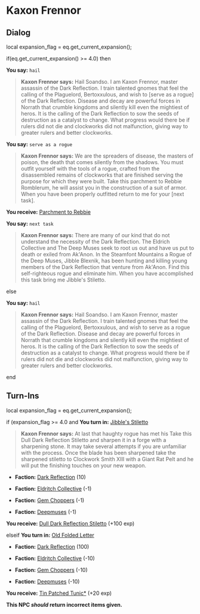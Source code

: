 # Kaxon Frennor


## Dialog

local expansion_flag = eq.get_current_expansion();

if(eq.get_current_expansion() >= 4.0) then


**You say:** `hail`




>**Kaxon Frennor says:** Hail Soandso. I am Kaxon Frennor, master assassin of the Dark Reflection. I train talented gnomes that feel the calling of the Plaguelord, Bertoxxulous, and wish to [serve as a rogue] of the Dark Reflection. Disease and decay are powerful forces in Norrath that crumble kingdoms and silently kill even the mightiest of heros. It is the calling of the Dark Reflection to sow the seeds of destruction as a catalyst to change. What progress would there be if rulers did not die and clockworks did not malfunction, giving way to greater rulers and better clockworks.


**You say:** `serve as a rogue`




>**Kaxon Frennor says:** We are the spreaders of disease, the masters of poison, the death that comes silently from the shadows. You must outfit yourself with the tools of a rogue, crafted from the disassembled remains of clockworks that are finished serving the purpose for which they were built. Take this parchment to Rebbie Romblerum, he will assist you in the construction of a suit of armor. When you have been properly outfitted return to me for your [next task].



**You receive:**  [Parchment to Rebbie](/item/10988)


**You say:** `next task`




>**Kaxon Frennor says:** There are many of our kind that do not understand the necessity of the Dark Reflection. The Eldrich Collective and The Deep Muses seek to root us out and have us put to death or exiled from Ak'Anon. In the Steamfont Mountains a Rogue of the Deep Muses, Jibble Blexnik, has been hunting and killing young members of the Dark Reflection that venture from Ak'Anon. Find this self-righteous rogue and eliminate him. When you have accomplished this task bring me Jibble's Stiletto.


else


**You say:** `hail`




>**Kaxon Frennor says:** Hail Soandso. I am Kaxon Frennor, master assassin of the Dark Reflection. I train talented gnomes that feel the calling of the Plaguelord, Bertoxxulous, and wish to serve as a rogue of the Dark Reflection. Disease and decay are powerful forces in Norrath that crumble kingdoms and silently kill even the mightiest of heros. It is the calling of the Dark Reflection to sow the seeds of destruction as a catalyst to change. What progress would there be if rulers did not die and clockworks did not malfunction, giving way to greater rulers and better clockworks.



end

## Turn-Ins

local expansion_flag = eq.get_current_expansion();



if (expansion_flag >= 4.0 and  **You turn in:** [Jibble's Stiletto](/item/10992)


>**Kaxon Frennor says:** At last that haughty rogue has met his Take this Dull Dark Reflection Stiletto and sharpen it in a forge with a sharpening stone. It may take several attempts if you are unfamiliar with the process. Once the blade has been sharpened take the sharpened stiletto to Clockwork Smith XIII with a Giant Rat Pelt and he will put the finishing touches on your new weapon.


* __Faction:__ [Dark Reflection](/faction/238) (10)



* __Faction:__ [Eldritch Collective](/faction/245) (-1)



* __Faction:__ [Gem Choppers](/faction/255) (-1)


* __Faction:__ [Deepmuses](/faction/240) (-1)



 **You receive:**  [Dull Dark Reflection Stiletto](/item/10997) (+100 exp)

elseif  **You turn in:** [Old Folded Letter](/item/18705)


* __Faction:__ [Dark Reflection](/faction/238) (100)



* __Faction:__ [Eldritch Collective](/faction/245) (-10)



* __Faction:__ [Gem Choppers](/faction/255) (-10)


* __Faction:__ [Deepmuses](/faction/240) (-10)



 **You receive:**  [Tin Patched Tunic*](/item/13518) (+20 exp)


**This NPC *should* return incorrect items given.**
